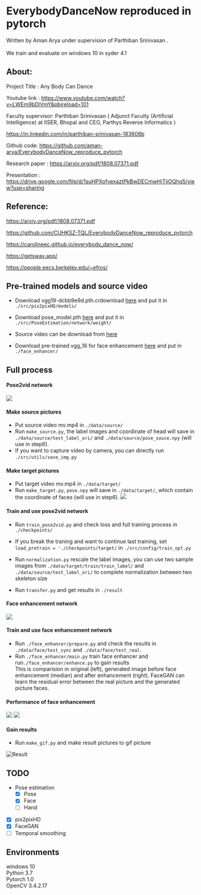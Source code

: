 # EverybodyDanceNow reproduced in pytorch

Written by Aman Arya under supervision of Parthiban Srinivasan .<br>
<br>
We train and evaluate on windows 10 in syder 4.1
## About:
Project Title : Any Body Can Dance

Youtube link :  https://www.youtube.com/watch?v=LWEm9bDlVmY&pbjreload=101 
 
Faculty supervisor: Parthiban Srinivasan ( Adjunct Faculty (Artificial Intelligence) at IISER, Bhopal and CEO, Parthys Reverse Informatics )

https://in.linkedin.com/in/parthiban-srinivasan-183608b

Github code: https://github.com/aman-arya/EverybodyDanceNow_reproduce_pytorch

Research paper : https://arxiv.org/pdf/1808.07371.pdf

Presentation : https://drive.google.com/file/d/1suHPXofvexaztPkBwDECmwHiTjiOQhq5/view?usp=sharing  

## Reference:

https://arxiv.org/pdf/1808.07371.pdf

https://github.com/CUHKSZ-TQL/EverybodyDanceNow_reproduce_pytorch

https://carolineec.github.io/everybody_dance_now/

https://getsway.app/

https://people.eecs.berkeley.edu/~efros/

## Pre-trained models and source video
* Download vgg19-dcbb9e9d.pth.crdownload [here](https://drive.google.com/file/d/1JG-pLXkPmyx3o4L33rG5WMJKMoOjlXhl/view?usp=sharing) and put it in `./src/pix2pixHD/models/`  <br>

* Download pose_model.pth [here](https://drive.google.com/file/d/1DDBQsoZ94N4NRKxZbwyEXt7Tz8KqgS_w/view?usp=sharing) and put it in `./src/PoseEstimation/network/weight/`   <br>

* Source video can be download from [here](https://drive.google.com/file/d/1drRBJypNGqOZV9WFutEzDYXkEelUjZXh/view?usp=sharing)

* Download pre-trained vgg_16 for face enhancement [here](https://drive.google.com/file/d/180WgIzh0aV1Aayl_b1X7mIhVhDUcW3b1/view?usp=sharing) and put in `./face_enhancer/`

## Full process
#### Pose2vid network

![](/result/fig1.png)
#### Make source pictures
* Put source video mv.mp4 in `./data/source/`  
* Run `make_source.py`, the label images and coordinate of head will save in `./data/source/test_label_ori/` and `./data/source/pose_souce.npy` (will use in step6). 
* If you want to capture video by camera, you can directly run `./src/utils/save_img.py`
#### Make target pictures
* Put target video mv.mp4 in `./data/target/` 
* Run `make_target.py`, `pose.npy` will save in `./data/target/`, which contain the coordinate of faces (will use in step6).
![](/result/fig3.png)
#### Train and use pose2vid network
* Run `train_pose2vid.py` and check loss and full training process in `./checkpoints/`

* If you break the traning and want to continue last training, set `load_pretrain = './checkpoints/target/` in `./src/config/train_opt.py`
* Run `normalization.py` rescale the label images, you can use two sample images from `./data/target/train/train_label/` and `./data/source/test_label_ori/` to complete normalization between two skeleton size
* Run `transfer.py` and get results in `./result`
#### Face enhancement network

![](/result/fig2.png)
#### Train and use face enhancement network
* Run `./face_enhancer/prepare.py` and check the results in `./data/face/test_sync` and `./data/face/test_real`.
* Run `./face_enhancer/main.py` train face enhancer and run`./face_enhancer/enhance.py` to gain results <br>
This is comparision in original (left), generated image before face enhancement (median) and after enhancement (right). FaceGAN can learn the residual error between the real picture and the generated picture faces.

#### Performance of face enhancement 
![](/result/37500_enhanced_full.png)
![](/result/37500_enhanced_head.png)

#### Gain results
* Run `make_gif.py` and make result pictures to gif picture

![Result](/result/output.gif)

## TODO

- Pose estimation
    - [x] Pose
    - [x] Face
    - [ ] Hand
- [x] pix2pixHD
- [x] FaceGAN
- [ ] Temporal smoothing

## Environments
windows 10 <br>
Python 3.7 <br>
Pytorch 1.0  <br>
OpenCV 3.4.2.17  <br>


